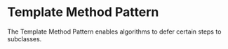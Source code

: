 # Template Method Pattern

The Template Method Pattern enables algorithms to defer certain steps to subclasses.

